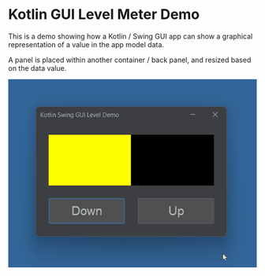 # Kotlin GUI Level Meter Demo

This is a demo showing how a Kotlin / Swing GUI app can show a graphical representation of a value in the app model data.

A panel is placed within another container / back panel, and resized based on the data value.

![demo.gif](demo.gif)

